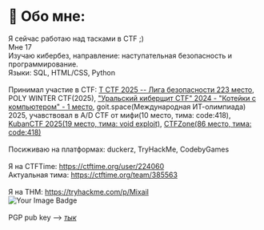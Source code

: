 # 💫 Обо мне:

Я сейчас работаю над тасками в CTF ;)<br>
Мне 17 <br>
Изучаю кибербез, направление: наступательная безопасность и программирование.<br>
Языки: SQL, HTML/CSS, Python<br>
<br>Принимал участие в CTF: [T CTF 2025 -- Лига безопасности 223 место](https://ctftime.org/team/381166), POLY WINTER CTF(2025), ["Уральский киберщит CTF" 2024 - "Котейки с компьютером" - 1 место](https://chelyabinsk-news.net/society/2024/12/13/602288.html), goit.space(Международная ИТ-олимпиада) 2025, учавствовал в A/D CTF от мифи(10 место, тима:  code:418), [KubanCTF 2025(19 место, тима: void exploit)](https://ctftime.org/team/402942), [CTFZone(86 место, тима: code:418)](https://ctftime.org/team/402942)<br>
<br>Посиживаю на платформах: duckerz, TryHackMe, CodebyGames <br><br>
Я на CTFTime: https://ctftime.org/user/224060<br>
Актуальная тима: https://ctftime.org/team/385563<br>    
Я на THM: https://tryhackme.com/p/Mixail
<br>
<img src="https://tryhackme-badges.s3.amazonaws.com/Mixail.png" alt="Your Image Badge" />
<br>
<br>PGP pub key --> [*тык*](https://github.com/TheHecker0122/TheHecker0122/blob/main/publicKey.txt) <br>

<!-- Привет :) -->
